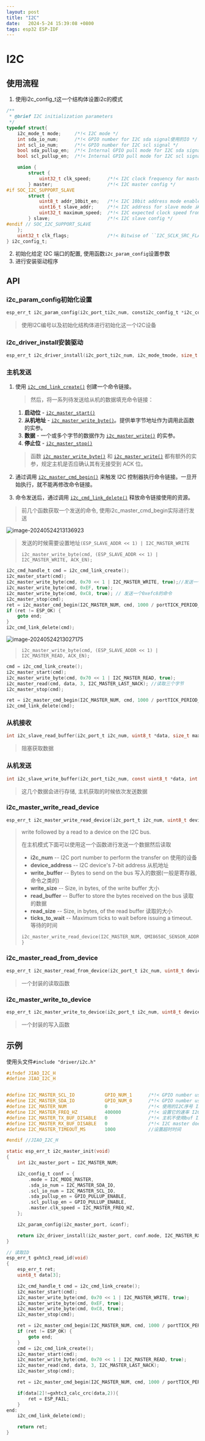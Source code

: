 ```yaml
---
layout: post
title: "I2C" 
date:   2024-5-24 15:39:08 +0800
tags: esp32 ESP-IDF
---
```


# I2C

## 使用流程

1. 使用i2c_config_t这一个结构体设置i2c的模式

```c
/**
 * @brief I2C initialization parameters
 */
typedef struct{
    i2c_mode_t mode;     /*!< I2C mode */
    int sda_io_num;      /*!< GPIO number for I2C sda signal使用的IO */
    int scl_io_num;      /*!< GPIO number for I2C scl signal */
    bool sda_pullup_en;  /*!< Internal GPIO pull mode for I2C sda signal 是否使用上下拉*/
    bool scl_pullup_en;  /*!< Internal GPIO pull mode for I2C scl signal*/

    union {
        struct {
            uint32_t clk_speed;      /*!< I2C clock frequency for master mode, (no higher than 1MHz for now) 设置时钟的频率*/
        } master;                    /*!< I2C master config */
#if SOC_I2C_SUPPORT_SLAVE
        struct {
            uint8_t addr_10bit_en;   /*!< I2C 10bit address mode enable for slave mode 是不是使用10位地址*/
            uint16_t slave_addr;     /*!< I2C address for slave mode 从机地址*/
            uint32_t maximum_speed;  /*!< I2C expected clock speed from SCL. 最大的时速*/
        } slave;                     /*!< I2C slave config */
#endif // SOC_I2C_SUPPORT_SLAVE
    };
    uint32_t clk_flags;              /*!< Bitwise of ``I2C_SCLK_SRC_FLAG_**FOR_DFS**`` for clk source choice 这一个不用设置 使用默认即可*/
} i2c_config_t;
```

2. 初始化给定 I2C 端口的配置, 使用函数`i2c_param_config`设置参数
3. 进行安装驱动程序



## API

### i2c_param_config初始化设置

```c
esp_err_t i2c_param_config(i2c_port_ti2c_num, consti2c_config_t *i2c_conf)
```

> 使用I2C编号以及初始化结构体进行初始化这一个I2C设备

### i2c_driver_install安装驱动

```c
esp_err_t i2c_driver_install(i2c_port_ti2c_num, i2c_mode_tmode, size_t slv_rx_buf_len, size_t slv_tx_buf_len, int intr_alloc_flags)
```

### 主机发送

1. 使用 [`i2c_cmd_link_create()`](https://docs.espressif.com/projects/esp-idf/zh_CN/v4.4/esp32/api-reference/peripherals/i2c.html#_CPPv419i2c_cmd_link_createv) 创建一个命令链接。

   > 然后，将一系列待发送给从机的数据填充命令链接：

   1. **启动位** - [`i2c_master_start()`](https://docs.espressif.com/projects/esp-idf/zh_CN/v4.4/esp32/api-reference/peripherals/i2c.html#_CPPv416i2c_master_start16i2c_cmd_handle_t)
   2. **从机地址** - [`i2c_master_write_byte()`](https://docs.espressif.com/projects/esp-idf/zh_CN/v4.4/esp32/api-reference/peripherals/i2c.html#_CPPv421i2c_master_write_byte16i2c_cmd_handle_t7uint8_tb)。提供单字节地址作为调用此函数的实参。
   3. **数据** - 一个或多个字节的数据作为 [`i2c_master_write()`](https://docs.espressif.com/projects/esp-idf/zh_CN/v4.4/esp32/api-reference/peripherals/i2c.html#_CPPv416i2c_master_write16i2c_cmd_handle_tPK7uint8_t6size_tb) 的实参。
   4. **停止位** - [`i2c_master_stop()`](https://docs.espressif.com/projects/esp-idf/zh_CN/v4.4/esp32/api-reference/peripherals/i2c.html#_CPPv415i2c_master_stop16i2c_cmd_handle_t)

   > 函数 [`i2c_master_write_byte()`](https://docs.espressif.com/projects/esp-idf/zh_CN/v4.4/esp32/api-reference/peripherals/i2c.html#_CPPv421i2c_master_write_byte16i2c_cmd_handle_t7uint8_tb) 和 [`i2c_master_write()`](https://docs.espressif.com/projects/esp-idf/zh_CN/v4.4/esp32/api-reference/peripherals/i2c.html#_CPPv416i2c_master_write16i2c_cmd_handle_tPK7uint8_t6size_tb) 都有额外的实参，规定主机是否应确认其有无接受到 ACK 位。

2. 通过调用 [`i2c_master_cmd_begin()`](https://docs.espressif.com/projects/esp-idf/zh_CN/v4.4/esp32/api-reference/peripherals/i2c.html#_CPPv420i2c_master_cmd_begin10i2c_port_t16i2c_cmd_handle_t10TickType_t) 来触发 I2C 控制器执行命令链接。一旦开始执行，就不能再修改命令链接。

3. 命令发送后，通过调用 [`i2c_cmd_link_delete()`](https://docs.espressif.com/projects/esp-idf/zh_CN/v4.4/esp32/api-reference/peripherals/i2c.html#_CPPv419i2c_cmd_link_delete16i2c_cmd_handle_t) 释放命令链接使用的资源。

> 前几个函数获取一个发送的命令, 使用i2c_master_cmd_begin实际进行发送

![image-20240524213136923](https://picture-01-1316374204.cos.ap-beijing.myqcloud.com/image/202405242131986.png)

> 发送的时候需要设置地址`(ESP_SLAVE_ADDR << 1) | I2C_MASTER_WRITE`
>
> `i2c_master_write_byte(cmd, (ESP_SLAVE_ADDR << 1) | I2C_MASTER_WRITE, ACK_EN);`

```c
i2c_cmd_handle_t cmd = i2c_cmd_link_create();
i2c_master_start(cmd);
i2c_master_write_byte(cmd, 0x70 << 1 | I2C_MASTER_WRITE, true);//发送一个读地址
i2c_master_write_byte(cmd, 0xEF, true);
i2c_master_write_byte(cmd, 0xC8, true); // 发送一个0xefc8的命令
i2c_master_stop(cmd);
ret = i2c_master_cmd_begin(I2C_MASTER_NUM, cmd, 1000 / portTICK_PERIOD_MS);
if (ret != ESP_OK) {
    goto end;
}
i2c_cmd_link_delete(cmd);
```



![image-20240524213027175](https://picture-01-1316374204.cos.ap-beijing.myqcloud.com/image/202405242130236.png)

> `i2c_master_write_byte(cmd, (ESP_SLAVE_ADDR << 1) | I2C_MASTER_READ, ACK_EN);`

```c
cmd = i2c_cmd_link_create();
i2c_master_start(cmd);
i2c_master_write_byte(cmd, 0x70 << 1 | I2C_MASTER_READ, true);
i2c_master_read(cmd, data, 3, I2C_MASTER_LAST_NACK); //读取三个字节
i2c_master_stop(cmd);

ret = i2c_master_cmd_begin(I2C_MASTER_NUM, cmd, 1000 / portTICK_PERIOD_MS);
i2c_cmd_link_delete(cmd);
```

### 从机接收

```c
int i2c_slave_read_buffer(i2c_port_t i2c_num, uint8_t *data, size_t max_size, TickType_t ticks_to_wait)
```

> 阻塞获取数据

### 从机发送

```c
int i2c_slave_write_buffer(i2c_port_ti2c_num, const uint8_t *data, int size, TickType_t ticks_to_wait)
```

> 这几个数据会进行存储, 主机获取的时候依次发送数据

### i2c_master_write_read_device

```c
esp_err_t i2c_master_write_read_device(i2c_port_t i2c_num, uint8_t device_address, const uint8_t *write_buffer, size_t write_size, uint8_t *read_buffer, size_t read_size, TickType_t ticks_to_wait)
```

> write followed by a read to a device on the I2C bus.
>
> 在主机模式下面可以使用这一个函数进行发送一个数据然后读取
>
> - **i2c_num** -- I2C port number to perform the transfer on 使用的设备
> - **device_address** -- I2C device's 7-bit address 从机地址 
> - **write_buffer** -- Bytes to send on the bus 写入的数据(一般是寄存器, 命令之类的)
> - **write_size** -- Size, in bytes, of the write buffer 大小
> - **read_buffer** -- Buffer to store the bytes received on the bus 读取的数据
> - **read_size** -- Size, in bytes, of the read buffer 读取的大小
> - **ticks_to_wait** -- Maximum ticks to wait before issuing a timeout. 等待的时间
>
> ```c
> i2c_master_write_read_device(I2C_MASTER_NUM, QMI8658C_SENSOR_ADDR,  &reg_addr, 1, data, len, I2C_MASTER_TIMEOUT_MS / portTICK_PERIOD_MS);
> }
> ```

### i2c_master_read_from_device

```c
esp_err_t i2c_master_read_from_device(i2c_port_t i2c_num, uint8_t device_address, uint8_t *read_buffer, size_t read_size, TickType_t ticks_to_wait)
```

> 一个封装的读取函数

### i2c_master_write_to_device

```c
esp_err_t i2c_master_write_to_device(i2c_port_t i2c_num, uint8_t device_address, const uint8_t *write_buffer, size_t write_size, TickType_t ticks_to_wait)
```

> 一个封装的写入函数

## 示例

使用头文件`#include "driver/i2c.h"`

```c
#ifndef JIAO_I2C_H
#define JIAO_I2C_H


#define I2C_MASTER_SCL_IO           GPIO_NUM_1      /*!< GPIO number used for I2C master clock 两个引脚*/
#define I2C_MASTER_SDA_IO           GPIO_NUM_0      /*!< GPIO number used for I2C master data  */
#define I2C_MASTER_NUM              0               /*!< 使用的I2C序号 I2C master i2c port number, the number of i2c peripheral interfaces available will depend on the chip */
#define I2C_MASTER_FREQ_HZ          400000          /*!< 设置它的速率 I2C master clock frequency */
#define I2C_MASTER_TX_BUF_DISABLE   0               /*!< 主机不使用buf I2C master doesn't need buffer */
#define I2C_MASTER_RX_BUF_DISABLE   0               /*!< I2C master doesn't need buffer */
#define I2C_MASTER_TIMEOUT_MS       1000            //设置超时时间

#endif //JIAO_I2C_H
```

```c
static esp_err_t i2c_master_init(void)
{
    int i2c_master_port = I2C_MASTER_NUM;

    i2c_config_t conf = {
        .mode = I2C_MODE_MASTER,
        .sda_io_num = I2C_MASTER_SDA_IO,
        .scl_io_num = I2C_MASTER_SCL_IO,
        .sda_pullup_en = GPIO_PULLUP_ENABLE,
        .scl_pullup_en = GPIO_PULLUP_ENABLE,
        .master.clk_speed = I2C_MASTER_FREQ_HZ,
    };

    i2c_param_config(i2c_master_port, &conf);

    return i2c_driver_install(i2c_master_port, conf.mode, I2C_MASTER_RX_BUF_DISABLE, I2C_MASTER_TX_BUF_DISABLE, 0);
}
```

```c
// 读取ID
esp_err_t gxhtc3_read_id(void)
{
    esp_err_t ret;
    uint8_t data[3];

    i2c_cmd_handle_t cmd = i2c_cmd_link_create();
    i2c_master_start(cmd);
    i2c_master_write_byte(cmd, 0x70 << 1 | I2C_MASTER_WRITE, true);
    i2c_master_write_byte(cmd, 0xEF, true);
    i2c_master_write_byte(cmd, 0xC8, true);
    i2c_master_stop(cmd);

    ret = i2c_master_cmd_begin(I2C_MASTER_NUM, cmd, 1000 / portTICK_PERIOD_MS);
    if (ret != ESP_OK) {
        goto end;
    }
    cmd = i2c_cmd_link_create();
    i2c_master_start(cmd);
    i2c_master_write_byte(cmd, 0x70 << 1 | I2C_MASTER_READ, true);
    i2c_master_read(cmd, data, 3, I2C_MASTER_LAST_NACK);
    i2c_master_stop(cmd);

    ret = i2c_master_cmd_begin(I2C_MASTER_NUM, cmd, 1000 / portTICK_PERIOD_MS);

    if(data[2]!=gxhtc3_calc_crc(data,2)){     
        ret = ESP_FAIL;
    }
end:
    i2c_cmd_link_delete(cmd);

    return ret;
}
```









